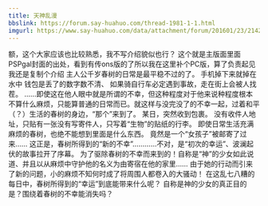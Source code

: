 ```yaml
---
title: 天神乱漫
bbslink: https://forum.say-huahuo.com/thread-1981-1-1.html
imgurl: https://www.say-huahuo.com/data/attachment/forum/201601/23/214242l00zhxg6i00h10a9.jpg
---
```


额，这个大家应该也比较熟悉，我不写介绍貌似也行？
这个就是主版面里面PSPgal封面的出处，看到有传ons版的了所以我在这里补个PC版，算了负责起见我还是复制个介绍
主人公千岁春树的日常是最平稳不过的了。
手机掉下来就掉在水中
钱包是丢了的数字数不清、
如果骑自行车必定遇到事故，走在街上会被人找茬。
……即使这在他人眼中就是所谓的不幸，但这种程度对于他来说种程度根本不算什么麻烦，只能算普通的日常而已。就这样与没完没了的不幸一起，过着和平（？）生活的春树的身边，“那个”来到了。
某日，突然收到包裹。
没有收件人地址，只贴有一张没有写寄件人，只写着“生物”的贴纸的行李。
即使日常生活充满麻烦的春树，也绝不能想到里面是什么东西。
竟然是一个“女孩子”被邮寄了过来……
这正是，春树所得到的“新的不幸”…………不对，是“初次的幸运”、波澜起伏的故事拉开了序幕。
为了驱除春树的不幸而来到的！自称是“神”的少女如此说道、并且以从麻烦中守护他的名义为由寄宿在他的家里……
由于她的行动而引来了新的问题，小的麻烦不知何时成了将周围人都卷入的大骚动！
在这乱七八糟的每日中，春树所得到的“幸运”到底能带来什么呢？
自称是神的少女的真正目的是？围绕着春树的不幸能消失吗？<!--more-->
